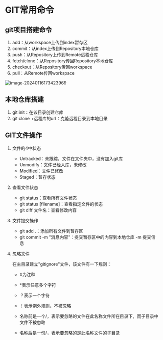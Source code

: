 # GIT常用命令



## git项目搭建命令

1. add：从workspace上传到index暂存区
2. commit：从index上传到Repository本地仓库
3. push：从Repository上传到Remote远程仓库
4. fetch/clone：从Repository传回Repository本地仓库
5. checkout：从Repository传回workspace
6. pull：从Remote传回workspace

![image-20240116173423969](https://gitee.com/anan0428/PicGo/raw/master/202401161734705.png)



## 本地仓库搭建

1. git init：在该目录创建仓库
2. git clone +远程库的url：克隆远程目录到本地目录



## GIT文件操作

1. 文件的4中状态

   * Untracked：未跟踪，文件在文件夹中，没有加入git库
   * Unmodify：文件已经入库，未修改
   * Modified：文件已修改
   * Staged：暂存状态

2. 查看文件状态

   * git status：查看所有文件状态
   * git status [filename]：查看指定文件的状态
   * git diff 文件名：查看修改内容

3. 文件提交操作

   * git add .：添加所有文件到暂存区
   * git commit -m "消息内容"：提交暂存区中的内容到本地仓库  -m 提交信息

4. 忽略文件

   在主目录建立"gitignore"文件，该文件有一下规则：

   * #为注释

   * *表示任意多个字符
   * ？表示一个字符
   * ！表示例外规则，不被忽略
   * 名称前是一个/，表示要忽略的文件在此名称文件所在目录下，而子目录中文件不被忽略
   * 名称后是一份/，表示要忽略的是此名称文件的子目录